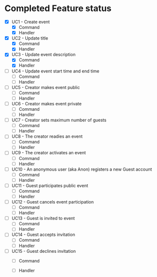 ﻿# Completed Feature status

* [x] UC1 - Create event
    - [x] Command
    - [x] Handler
* [X] UC2 - Update title
    - [X] Command
    - [X] Handler
* [x] UC3 - Update event description
    - [x] Command
    - [x] Handler
* [ ] UC4 - Update event start time and end time
    - [ ] Command
    - [ ] Handler
* [ ] UC5 - Creator makes event public
    - [ ] Command
    - [ ] Handler
* [ ] UC6 - Creator makes event private
    - [ ] Command
    - [ ] Handler
* [ ] UC7 - Creator sets maximum number of guests
    - [ ] Command
    - [ ] Handler
* [ ] UC8 - The creator readies an event
    - [ ] Command
    - [ ] Handler
* [ ] UC9 - The creator activates an event
    - [ ] Command
    - [ ] Handler
* [ ] UC10 - An anonymous user (aka Anon) registers a new Guest account
    - [ ] Command
    - [ ] Handler
* [ ] UC11 - Guest participates public event
    - [ ] Command
    - [ ] Handler
* [ ] UC12 - Guest cancels event participation
    - [ ] Command
    - [ ] Handler
* [ ] UC13 - Guest is invited to event
    - [ ] Command
    - [ ] Handler
* [ ] UC14 - Guest accepts invitation
    - [ ] Command
    - [ ] Handler
* [ ] UC15 - Guest declines invitation
    - [ ] Command
    - [ ] Handler




